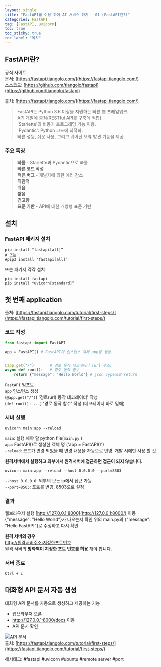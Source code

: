 ```yaml
---
layout: single
title: "FastAPI를 이용 하여 AI 서비스 하기 - 01 (FastAPI란?)"
categories: FastAPI
tag: [FastAPI, uvicorn]
toc: true
toc_sticky: true
toc_label: "목차"
---
```

## FastAPI란?

공식 사이트  
문서: [https://fastapi.tiangolo.com/](https://fastapi.tiangolo.com/)  
소스코드: [https://github.com/tiangolo/fastapi](https://github.com/tiangolo/fastapi)  

출처: [https://fastapi.tiangolo.com/](https://fastapi.tiangolo.com/)  

> FastAPI는 Python 3.6 이상을 지원하는 빠른 웹 프레임워크.  
> API 개발에 중점(RESTful API를 구축에 적합).  
> 'Starlette'의 비동기 프로그래밍 기능 이용.  
> 'Pydantic': Python 코드에 최적화.  
> 빠른 성능, 쉬운 사용, 그리고 뛰어난 오류 발견 기능을 제공.

### 주요 특징

> **빠름** - Starlette과 Pydantic으로 빠름  
> **빠른 코드 작성**  
> **적은 버그** - 개발자에 의한 에러 감소  
> **직관적**  
> **쉬움**  
> **짧음**  
> **견고함**  
> **표준 기반** - API에 대한 개방형 표준 기반

## 설치

<!--
### 원격 서버 접속(필요 시)

환경 조건(예)  

- 원격 서버(ubuntu 20.04)
- 파이썬 가상화(envs)
- 프로젝트 디렉토리(fastapi)

원격 서버 접속(putty 또는 visual studio code의 remote ssh 사용)  
Python 가상화 실행
  
```shell
cd ~/envs
source ./bin/activate
(envs)# 
```
-->

### FastAPI 패키지 설치

```shell
pip install "fastapi[all]”
# 또는
#pip3 install "fastapi[all]”
```

또는 패키지 각각 설치

```shell
pip install fastapi
pip install "uvicorn[standard]”
```

<!--
### 프로젝트 디렉토리 생성

```shell
cd ~            # "프토젝트 상위 디렉토리"
mkdir fastapi   # "프로젝트 디렉토리"
cd fastapi      #"프로젝트 root 디렉토리"
```

### Git 생성(필요 시)

```shell
vi .gitignore # 생성 및 편집
vi README.md  # 생성 및 편집
git init
git config user.name "사용자 계정"
git config user.email "사용자 email"
git add .
git commit -m "first commit"
git branch -m master main
# github repository 생성
git remote add origin "repository 경로"
git push -u origin main
```
-->

## 첫 번째 application

출처: [https://fastapi.tiangolo.com/tutorial/first-steps/](https://fastapi.tiangolo.com/tutorial/first-steps/)

### 코드 작성

```python
from fastapi import FastAPI

app = FastAPI() # FastAPI의 인스턴스 객체 app를 생성. 


@app.get("/")       # 경로 동작 데코레이터 (url 주소)
async def root():   # 경로 동작 함수
    return {"message": "Hello World"} # json Type으로 return
```

`FastAPI` 임포트  
`app` 인스턴스 생성  
(`@app.get("/")`) '경로(url) 동작 데코레이터' 작성  
(`def root(): ...`) '경로 동작 함수' 작성 (데코레이터 바로 밑에)  

### 서버 실행

```shell
uvicorn main:app --reload
```

`main`: 실행 해야 할 python file(`main.py` )  
`app`: FastAPI()로 생성한 객체 명 ('app = FastAPI()')  
`-reload`: 코드가 변경 되었을 때 변경 내용을 자동으로 반영. 개발 시에만 사용 할 것  

**원격서버에서 실행하고 외부에서 원격서버에 접근하면 접근이 되지 않습니다.**  

```shell
uvicorn main:app --reload --host 0.0.0.0 --port=8503
```

`--host 0.0.0.0`: 외부의 모든 ip에서 접근 가능  
`--port=8503`: 포트를 변경, 8503으로 설정  

### 결과

웹브라우저 실행
[http://127.0.0.1:8000](http://127.0.0.1:8000/) 이동  
{"message": "Hello World"}가 나오는지 확인
위의 main.py의 {"message": "Hello FastAPI"}로 수정하고 다시 확인  

**원격 서버의 경우**  
[http://원격서버주소:지정한포트번호](http://127.0.0.1:8000/)  
원격 서버의 **방화벽이 지정한 포트 번호를 허용** 해야 합니다.  

### 서버 종료

```shell
Ctrl + c
```

## 대화형 API 문서 자동 생성

대화형 API 문서를 자동으로 생성하고 제공하는 기능

- 웹브라우저 오픈
- <http://127.0.0.1:8000/docs> 이동
- API 문서 확인
  
![API 문서](https://fastapi.tiangolo.com/img/index/index-01-swagger-ui-simple.png)  
출처: [https://fastapi.tiangolo.com/tutorial/first-steps/](https://fastapi.tiangolo.com/tutorial/first-steps/)

해시태그: #fastapi #uvicorn #ubuntu #remote server #port

